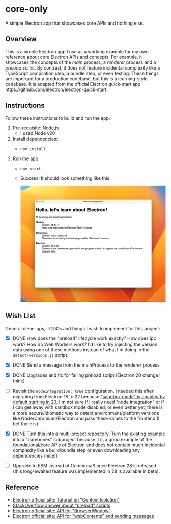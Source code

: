 # core-only

A simple Electron app that showcases core APIs and nothing else.


## Overview

This is a simple Electron app I use as a working example for my own reference about core Electron APIs and concepts. For
example, it showcases the concepts of the *main* process, a *renderer* process and a *preload script*. By contrast,
it does not feature incidental complexity like a TypeScript compilation step, a bundle step, or even testing. These things
are important for a production codebase, but this is a learning-style codebase. It is adapted from the official Electron
quick-start app <https://github.com/electron/electron-quick-start>.


## Instructions

Follow these instructions to build and run the app.

1. Pre-requisite: Node.js
   * I used Node v20
2. Install dependencies:
   * ```shell
     npm install
     ```
3. Run the app:
   * ```shell
     npm start
     ```
   * Success! It should look something like this:

     ![screenshot](screenshot.png)


## Wish List

General clean-ups, TODOs and things I wish to implement for this project:

* [x] DONE How does the "preload" lifecycle work exactly? How does ipc work? How do Web Workers work? I'd like to try injecting
  the version data using one of these methods instead of what I'm doing in the `detect-versions.js` script.  
* [x] DONE Send a message from the mainProcess to the renderer process
* [x] DONE Upgrades and fix for failing preload script (Electron 20 change I think)
* [ ] Revisit the `nodeIntegration: true` configuration. I needed this after migrating from Electron 18 to 22 because
  ["sandbox mode" is enabled by default starting in 20](https://www.electronjs.org/docs/latest/tutorial/sandbox). I'm not
  sure if I really need "node integration" or if I can get away with sandbox mode disabled, or even better yet, there is
  a more secure/idiomatic way to detect environment/platform versions like Node/Chromium/Electron and pass these values
  to the frontend (I bet there is).
* [x] DONE Turn this into a multi-project repository. Turn the existing example into a "barebones" subproject because it is
  a good example of the foundational/core APIs of Electron and does not contain much incidental complexity like a
  build/bundle step or even downloading any dependencies (nice!)
* [ ] Upgrade to ESM instead of CommonJS once Electron 28 is released (this long-awaited feature was implemented in 28
  is available in beta).


## Reference

* [Electron official site: Tutorial on "Context Isolation"](https://www.electronjs.org/docs/tutorial/context-isolation)
* [StackOverflow answer about "preload" scripts](https://stackoverflow.com/a/59814127)
* [Electron official site: API for "BrowserWindow"](https://www.electronjs.org/docs/api/browser-window)
* [Electron official site: API for "webContents" and sending messages](https://www.electronjs.org/docs/api/web-contents#contentssendchannel-args)
